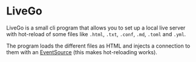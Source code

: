 # LiveGo

LiveGo is a small cli program that allows you to set up a local live server with hot-reload of some files like `.html`, `.txt`, `.conf`, `.md`, `.toml` and `.yml`.

The program loads the different files as HTML and injects a connection to them with an [EventSource](https://developer.mozilla.org/en-US/docs/Web/API/EventSource) (this makes hot-reloading works).
